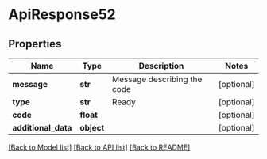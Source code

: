 # ApiResponse52

## Properties
Name | Type | Description | Notes
------------ | ------------- | ------------- | -------------
**message** | **str** | Message describing the code | [optional] 
**type** | **str** | Ready | [optional] 
**code** | **float** |  | [optional] 
**additional_data** | **object** |  | [optional] 

[[Back to Model list]](../README.md#documentation-for-models) [[Back to API list]](../README.md#documentation-for-api-endpoints) [[Back to README]](../README.md)


